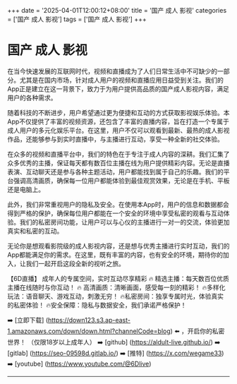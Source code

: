 +++
date = '2025-04-01T12:00:12+08:00'
title = '国产 成人 影视'
categories = ['国产 成人 影视']
tags = ['国产 成人 影视']
+++

# 国产 成人 影视

在当今快速发展的互联网时代，视频和直播成为了人们日常生活中不可缺少的一部分。尤其是在国内市场，针对成人用户的视频和直播应用日益受到关注。我们的App正是建立在这一背景下，致力于为用户提供高品质的国产成人影视内容，满足用户的各种需求。

随着科技的不断进步，用户希望通过更为便捷和互动的方式获取影视娱乐体验。本App不仅提供了丰富的视频资源，还包含了丰富的直播内容，旨在打造一个专属于成人用户的多元化娱乐平台。在这里，用户不仅可以观看到最新、最热的成人影视作品，还能够参与到实时直播中，与主播进行互动，享受一种全新的社交体验。

在众多的视频和直播平台中，我们的特色在于专注于成人内容的深耕。我们汇集了众多优秀的主播，保证每天都有数百位主播在线为用户提供精彩内容。无论是直播表演、互动聊天还是参与各种主题活动，用户都能找到属于自己的乐趣。我们的平台强调高清画质，确保每一位用户都能体验到最佳观赏效果，无论是在手机、平板还是电脑上。

此外，我们非常重视用户的隐私及安全。在使用本App时，用户的信息和数据都会得到严格的保护，确保每位用户都能在一个安全的环境中享受私密的观看与互动体验。我们的私密房间功能，让用户可以与心仪的主播进行一对一的交流，体验更加真实和私密的互动。

无论你是想观看影院级的成人影视内容，还是想与优秀主播进行实时互动，我们的App都能满足你的需求。在这里，既有丰富的内容，也有安全的环境，期待你的加入，让我们一起开启这段全新的视听之旅。

【6D直播】
成年人的专属空间，实时互动尽享精彩
🔥 精选主播：每天数百位优质主播在线随时与你互动！
🔥 高清画质：清晰画面，感受每一刻的精彩！
🔥多样化玩法：语音聊天、游戏互动，刺激无穷！
🔥私密房间：独享专属时光，体验真实的私密体验！
🔥安全保障：隐私与数据安全，我们承诺严格保护！

➡️ [立即下载] (https://down123.s3.ap-east-1.amazonaws.com/down/down.html?channelCode=blog) ⬅️ ，开启你的私密世界！ （仅限18岁以上成年人）
➡️ [github] (https://aldult-live.github.io/)
➡️ [gitlab] (https://seo-09598d.gitlab.io/)
➡️ [推特] (https://x.com/wegame33)
➡️ [youtube] (https://www.youtube.com/@6Dlive)

---
